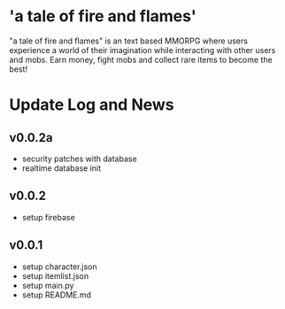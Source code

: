 # 'a tale of fire and flames'
"a tale of fire and flames" is an text based MMORPG where users experience a world of their imagination while interacting with other users and mobs. Earn money, fight mobs and collect rare items to become the best!

# Update Log and News

## v0.0.2a
- security patches with database
- realtime database init

## v0.0.2
- setup firebase

## v0.0.1
- setup character.json
- setup itemlist.json
- setup main.py
- setup README.md